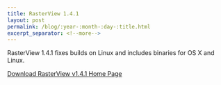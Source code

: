 ```yaml
---
title: RasterView 1.4.1
layout: post
permalink: /blog/:year-:month-:day-:title.html
excerpt_separator: <!--more-->
---
```


RasterView 1.4.1 fixes builds on Linux and includes binaries for OS X and Linux.

<a class="btn btn-primary" href="https://github.com/michaelrsweet/rasterview/releases/tag/v1.4.1">Download RasterView v1.4.1 <span class="glyphicon glyphicon-download-alt" aria-hidden="true"></span></a>
<a class="btn btn-default" href="/rasterview/index.html">Home Page <span class="glyphicon glyphicon-home" aria-hidden="true"></span></a>
